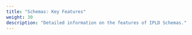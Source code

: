```yaml
---
title: "Schemas: Key Features"
weight: 30
description: "Detailed information on the features of IPLD Schemas."
---
```


